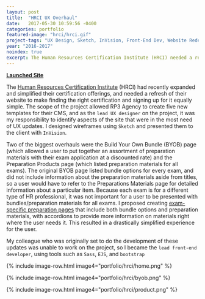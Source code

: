 ```yaml
---
layout: post
title:  "HRCI UX Overhaul"
date:   2017-05-30 10:59:56 -0400
categories: portfolio
featured-image: "hrci/hrci.gif"
project-tags: "UX Design, Sketch, InVision, Front-End Dev, Website Redesign"
year: "2016-2017"
noindex: true
excerpt: The Human Resources Certification Institute (HRCI) needed a refresh of their website to reflect their recently simplified enrollment process. I was the lead UX designer on the project, though when we got to the development phase I became the lead front-end developer.
---
```


**[Launched Site](http://hrci.org/)**

The [Human Resources Certification Institute](http://www.hrci.org) (HRCI) had recently expanded and simplified their certification offerings, and needed a refresh of their website to make finding the right certification and signing up for it equally simple. The scope of the project allowed RP3 Agency to create five new templates for their CMS, and as the `lead UX designer` on the project, it was my responsibility to identify aspects of the site that were in the most need of UX updates. I designed wireframes using `Sketch` and presented them to the client with `InVision`.

Two of the biggest overhauls were the Build Your Own Bundle (BYOB) page (which allowed a user to put together an assortment of preparation materials with their exam application at a discounted rate) and the Preparation Products page (which listed preparation materials for all exams). The original BYOB page listed bundle options for every exam, and did not include information about the preparation materials aside from titles, so a user would have to refer to the Preparations Materials page for detailed information about a particular item. Because each exam is for a different type of HR professional, it was not important for a user to be presented with bundles/preparation materials for all exams. I proposed creating [exam-specific preparation pages](https://www.hrci.org/how-to-get-certified/build-your-own-bundle/aphr-preparation) that include both bundle options and preparation materials, with accordions to provide more information on materials right where the user needs it. This resulted in a drastically simplified experience for the user.

My colleague who was originally set to do the development of these updates was unable to work on the project, so I became the `lead front-end developer`, using tools such as `Sass`, `EJS`, and `bootstrap`

{% include image-row.html image4="portfolio/hrci/home.png" %}

{% include image-row.html image4="portfolio/hrci/byob.png" %}

{% include image-row.html image4="portfolio/hrci/product.png" %}
